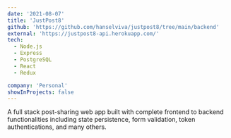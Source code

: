 ```yaml
---
date: '2021-08-07'
title: 'JustPost8'
github: 'https://github.com/hanselviva/justpost8/tree/main/backend'
external: 'https://justpost8-api.herokuapp.com/'
tech:
  - Node.js
  - Express
  - PostgreSQL
  - React
  - Redux

company: 'Personal'
showInProjects: false
---
```


A full stack post-sharing web app built with complete frontend to backend functionalities including state persistence, form validation, token authentications, and many others.
